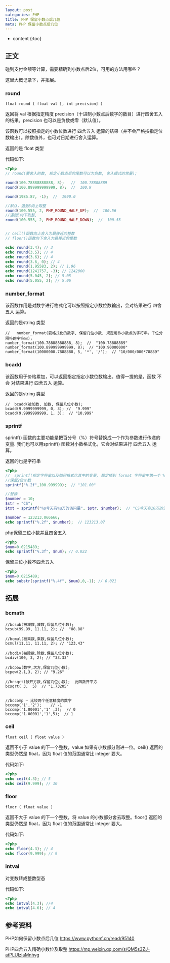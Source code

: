 ```yaml
---
layout: post
categories: PHP
title: PHP 保留小数点后几位
meta: PHP 保留小数点后几位
---
```

* content
{:toc}

## 正文

碰到支付金额等计算，需要精确到小数点后2位，可用的方法用哪些？

这里大概记录下，并拓展。

### round

`float round ( float val [, int precision] )`

返回将 val 根据指定精度 precision（十进制小数点后数字的数目）进行四舍五入的结果。precision 也可以是负数或零（默认值）。

该函数可以按照指定的小数位数进行 四舍五入 运算的结果（并不会严格按指定位数输出）。除数值外，也可对日期进行舍入运算。

返回的是 float 类型 

代码如下:
```php
<?php
// round(要舍入的数, 规定小数点后的尾数可以为负数, 舍入模式的常量); 

round(100.78888888888, 8);   //  100.78888889
round(100.899999999999, 8);  //  100.9

round(1985.87, -1);  //  1990.0

//默认，遇到5向上取整
round(100.555, 2, PHP_ROUND_HALF_UP);  //  100.56
//遇到5向下取整,
round(100.555, 2, PHP_ROUND_HALF_DOWN);  //  100.55


// ceil()函数向上舍入为最接近的整数
// floor()函数向下舍入为最接近的整数

echo round(3.4); // 3
echo round(3.5); // 4
echo round(3.6); // 4
echo round(3.6, 0); // 4
echo round(1.95583, 2); // 1.96
echo round(1241757, -3); // 1242000
echo round(5.045, 2); // 5.05
echo round(5.055, 2); // 5.06
```

### number_format

该函数作用是对数字进行格式化可以按照指定小数位数输出，会对结果进行 四舍五入 运算。

返回的是string 类型 

```
//   number_format(要格式化的数字, 保留几位小数, 规定用作小数点的字符串，千位分隔符的字符串);
number_format(100.78888888888, 8);  //  "100.78888889"
number_format(100.899999999999, 8);  // "100.90000000"
number_format(10000000.7888888, 5, '*', '/');  // "10/000/000*78889"
```

### bcadd

该函数用于价格累加，可以返回指定指定小数位数输出。值得一提的是，函数 不会 对结果进行 四舍五入 运算。

返回的是string 类型 

```
//  bcadd(被加数, 加数, 保留几位小数);
bcadd(9.9999999999, 0, 3); //  "9.999"
bcadd(9.9999999999, 1, 3);  // "10.999"
```

### sprintf

sprintf() 函数的主要功能是把百分号（%）符号替换成一个作为参数进行传递的变量.
我们也可以用sprintf() 函数对小数格式化，它会对结果进行 四舍五入 运算。

返回的也是字符串 

```php
<?php
//  sprintf(规定字符串以及如何格式化其中的变量, 规定插到 format 字符串中第一个 % 符号处的参数);
//保留2位小数
sprintf("%.2f",100.999999);  // "101.00"

//替换
$number = 10;
$str = "CS";
$txt = sprintf("%s今天有%u万的访问量", $str, $number);  // "CS今天有10万的访问量"

$number = 123213.066666;
echo sprintf("%.2f", $number);  // 123213.07
```

php保留三位小数并且四舍五入
```php
<?php
$num=0.0215489;
echo sprintf("%.3f", $num); // 0.022
```

保留三位小数不四舍五入
```php
<?php
$num=0.0215489;
echo substr(sprintf("%.4f", $num),0,-1); // 0.021
```




## 拓展

### bcmath

```
//bcsub(被减数,减数,保留几位小数); 
bcsub(99.99, 11.11, 2); //  "88.88"

//bcmul(被乘数,乘数,保留几位小数); 
bcmul(11.11, 11.11, 2); // "123.43"

//bcdiv(被除数,除数,保留几位小数); 
bcdiv(100, 3, 2); // "33.33"

//bcpow(数字,次方,保留几位小数);
bcpow(2.1,3, 2); // "9.26"

//bcsqrt(被开方数,保留几位小数);  此函数开平方
bcsqrt( 3,  5)  // "1.73205"


//bccomp — 比较两个任意精度的数字
bccomp('1','2');    // -1
bccomp('1.00001','1' ,3);  // 0
bccomp('1.00001','1',5);  // 1
```

### ceil

`float ceil ( float value )`

返回不小于 value 的下一个整数，value 如果有小数部分则进一位。ceil() 返回的类型仍然是 float，因为 float 值的范围通常比 integer 要大。

代码如下:
```php
<?php
echo ceil(4.3); // 5
echo ceil(9.999); // 10
```

### floor

`floor ( float value )`

返回不大于 value 的下一个整数，将 value 的小数部分舍去取整。floor() 返回的类型仍然是 float，因为 float 值的范围通常比 integer 要大。

代码如下:
```php
<?php
echo floor(4.3); // 4
echo floor(9.999); // 9
```

### intval

对变数转成整数型态

代码如下:
```php
<?php
echo intval(4.3); //4
echo intval(4.6); // 4
```



## 参考资料

PHP如何保留小数点后几位 <https://www.pythonf.cn/read/95140>

PHP四舍五入精确小数位及取整 <https://mp.weixin.qq.com/s/QM5s3ZJ-atPLUlziaMnhvg>
